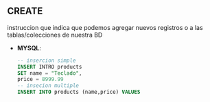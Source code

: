 ## CREATE

instruccion que indica que podemos agregar nuevos registros o a las tablas/colecciones de nuestra BD
* __MYSQL__:
    ```sql
    -- insercion simple
    INSERT INTRO products 
    SET name = "Teclado",
    price = 8999.99
    -- insecion multiple
    INSERT INTO products (name,price) VALUES 
    ```
